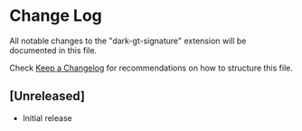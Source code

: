 # Change Log

All notable changes to the "dark-gt-signature" extension will be documented in this file.

Check [Keep a Changelog](http://keepachangelog.com/) for recommendations on how to structure this file.

## [Unreleased]

- Initial release
